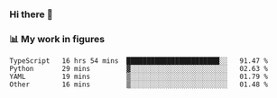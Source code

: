 ### Hi there 👋

### 📊 My work in figures

<!--START_SECTION:waka-->

```text
TypeScript   16 hrs 54 mins  ███████████████████████░░   91.47 %
Python       29 mins         ▓░░░░░░░░░░░░░░░░░░░░░░░░   02.63 %
YAML         19 mins         ▒░░░░░░░░░░░░░░░░░░░░░░░░   01.79 %
Other        16 mins         ▒░░░░░░░░░░░░░░░░░░░░░░░░   01.48 %
```

<!--END_SECTION:waka-->
